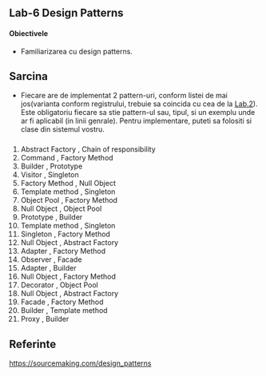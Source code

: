 
## Lab-6 Design Patterns

#### Obiectivele
- Familiarizarea cu design patterns.
 
## Sarcina

- Fiecare are de implementat 2 pattern-uri, conform listei de mai jos(varianta conform registrului, trebuie sa coincida cu cea de la [Lab.2](https://github.com/mariankostea/APPOO-Labs/blob/master/Lab-2.md)). Este obligatoriu fiecare sa stie pattern-ul sau, tipul, si un exemplu unde ar fi aplicabil (in linii genrale). Pentru implementare, puteti sa folositi si clase din sistemul vostru.

###

1.	Abstract Factory	,	Chain of responsibility
1.	Command	,	Factory Method
1.	Builder	,	Prototype
1.	Visitor	,	Singleton
1.	Factory Method	,	Null Object
1.	Template method	,	Singleton
1.	Object Pool	,	Factory Method
1.	Null Object	,	Object Pool
1.	Prototype	,	Builder
1.	Template method	,	Singleton
1.	Singleton	,	Factory Method
1.	Null Object	,	Abstract Factory
1.	Adapter	,	Factory Method
1.	Observer	,	Facade
1.	Adapter	,	Builder
1.	Null Object	,	Factory Method
1.	Decorator	,	Object Pool
1.	Null Object	,	Abstract Factory
1.	Facade	,	Factory Method
1.	Builder	,	Template method
1.	Proxy	,	Builder


## Referinte
https://sourcemaking.com/design_patterns
